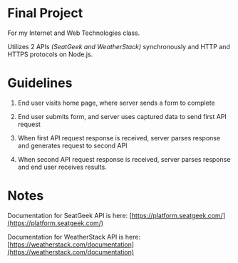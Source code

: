 # Final Project

For my Internet and Web Technologies class. 

Utilizes 2 APIs *(SeatGeek and WeatherStack)* synchronously and HTTP and HTTPS protocols on Node.js.

# Guidelines

1. End user visits home page, where server sends a form to complete

2. End user submits form, and server uses captured data to send first API request

3. When first API request response is received, server parses response and generates request to second API

4. When second API request response is received, server parses response and end user receives results.

# Notes

Documentation for SeatGeek API is here: [https://platform.seatgeek.com/](https://platform.seatgeek.com/)

Documentation for WeatherStack API is here: [https://weatherstack.com/documentation](https://weatherstack.com/documentation)

